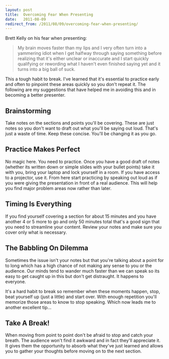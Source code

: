 ```yaml
---
layout: post
title:  Overcoming Fear When Presenting
date:   2011-08-09
redirect_from: /2011/08/09/overcoming-fear-when-presenting/
---
```


Brett Kelly on his fear when presenting:

> My brain moves faster than my lips and I very often turn into a yammering idiot when I get halfway through saying something before realizing that it's either unclear or inaccurate and I start quickly qualifying or rewording what I haven't even finished saying yet and it turns into a big ball of suck.

This a tough habit to break. I've learned that it's essential to practice early and often to pinpoint these areas quickly so you don't repeat it. The following are my suggestions that have helped me in avoiding this and in becoming a better presenter.

## Brainstorming

Take notes on the sections and points you'll be covering. These are just notes so you don't want to draft out what you'll be saying out loud. That's just a waste of time. Keep these concise. You'll be changing it as you go.

## Practice Makes Perfect

No magic here. You need to practice. Once you have a good draft of notes (whether its written down or simple slides with your bullet points) take it with you, bring your laptop and lock yourself in a room. If you have access to a projector, use it. From here start practicing by speaking out loud as if you were giving the presentation in front of a real audience. This will help you find major problem areas now rather than later.

## Timing Is Everything

If you find yourself covering a section for about 15 minutes and you have another 4 or 5 more to go and only 50 minutes total that's a good sign that you need to streamline your content. Review your notes and make sure you cover only what is necessary.

## The Babbling On Dilemma

Sometimes the issue isn't your notes but that you're talking about a point for to long which has a high chance of not making any sense to you or the audience. Our minds tend to wander much faster than we can speak so its easy to get caught up in this but don't get distraught. It happens to everyone.

It's a hard habit to break so remember when these moments happen, stop, beat yourself up (just a little) and start over. With enough repetition you'll memorize those areas to know to stop speaking. Which now leads me to another excellent tip...

## Take A Break!

When moving from point to point don't be afraid to stop and catch your breath. The audience won't find it awkward and in fact they'll appreciate it. It gives them the opportunity to absorb what they've just learned and allows you to gather your thoughts before moving on to the next section.
